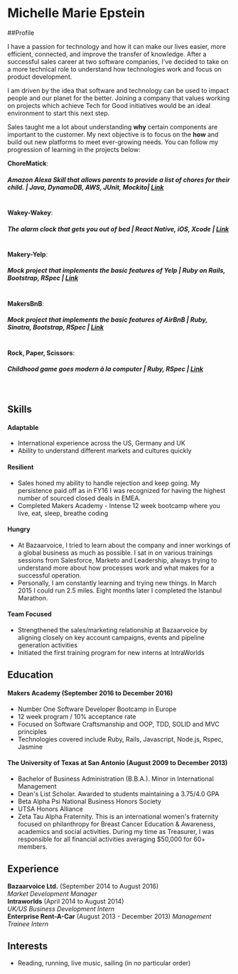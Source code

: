 ## <h1> Michelle Marie Epstein </h1>

##Profile

I have a passion for technology and how it can make our lives easier, more efficient, connected, and improve the transfer of knowledge. After a successful sales career at two software companies, I've decided to take on a more technical role to understand how technologies work and focus on product development. 

I am driven by the idea that software and technology can be used to impact people and our planet for the better. Joining a company that values working on projects which achieve Tech for Good initiatives would be an ideal environment to start this next step. 

Sales taught me a lot about understanding **why** certain components are important to the customer. My next objective is to focus on the **how** and build out new platforms to meet ever-growing needs. You can follow my progression of learning in the projects below:

**ChoreMatick**: <h5>Amazon Alexa Skill that allows parents to provide a list of chores for their child. | Java, DynamoDB, AWS, JUnit, Mockito| [Link](https://github.com/ChoreMatick/ChoreMatick/tree/master/chorematick)</h5> <br>
**Wakey-Wakey**:<h5>The alarm clock that gets you out of bed | React Native, iOS, Xcode | [Link](https://github.com/meeshyep/Wakey-Wakey-)</h5> <br>
**Makery-Yelp**:<h5>Mock project that implements the basic features of Yelp | Ruby on Rails, Bootstrap, RSpec | [Link](https://github.com/meeshyep/maker-yelp)</h5><br>
**MakersBnB**:<h5>Mock project that implements the basic features of AirBnB | Ruby, Sinatra, Bootstrap, RSpec | [Link](https://github.com/meeshyep/makersbnb)</h5><br>
**Rock, Paper, Scissors**:<h5>Childhood game goes modern à la computer | Ruby, RSpec | [Link](https://github.com/meeshyep/rps-challenge)</h5> <br>



## Skills

#### Adaptable

- International experience across the US, Germany and UK
- Ability to understand different markets and cultures quickly

#### Resilient   
- Sales honed my ability to handle rejection and keep going. My persistence paid off as in FY16 I was recognized for having the highest number of sourced closed deals in EMEA.
- Completed Makers Academy - Intense 12 week bootcamp where you live, eat, sleep, breathe coding

#### Hungry  
- At Bazaarvoice, I tried to learn about the company and inner workings of a global business as much as possible. I sat in on various trainings sessions from Salesforce, Marketo and Leadership, always trying to understand more about how processes work and what makes for a successful operation. 
- Personally, I am constantly learning and trying new things. In March 2015 I could run 2.5 miles. Eight months later I completed the Istanbul Marathon. 

#### Team Focused

- Strengthened the sales/marketing relationship at Bazaarvoice by aligning closely on key account campaigns, events and pipeline generation activities
- Initiated the first training program for new interns at IntraWorlds

## Education

#### Makers Academy (September 2016 to December 2016)

- Number One Software Developer Bootcamp in Europe
- 12 week program / 10% acceptance rate
- Focused on Software Craftsmanship and OOP, TDD, SOLID and MVC principles
- Technologies covered include Ruby, Rails, Javascript, Node.js, Rspec, Jasmine

#### The University of Texas at San Antonio (August 2009 to December 2013)

- Bachelor of Business Administration (B.B.A.). Minor in International Management
- Dean's List Scholar. Awarded to students maintaining a 3.75/4.0 GPA
- Beta Alpha Psi National Business Honors Society
- UTSA Honors Alliance
- Zeta Tau Alpha Fraternity. This is an international women's fraternity focused on philanthropy for Breast Cancer Education & Awareness, academics and social activities. During my time as Treasurer, I was responsible for all financial activities averaging $50,000 for 60+ members.

## Experience

**Bazaarvoice Ltd.** (September 2014 to August 2016)    
*Market Development Manager* <br>
**Intraworlds** (April 2014 to August 2014)   
*UK/US Business Development Intern* <br>
**Enterprise Rent-A-Car** (August 2013 - December 2013)
*Management Trainee Intern*

## Interests
- Reading, running, live music, sailing (in no particular order)
